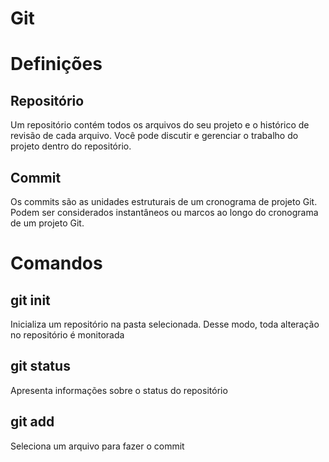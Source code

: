 # Git

# Definições

## Repositório 
Um repositório contém todos os arquivos do seu projeto e o histórico de revisão de cada arquivo. Você pode discutir e gerenciar o trabalho do projeto dentro do repositório.

## Commit
Os commits são as unidades estruturais de um cronograma de projeto Git. Podem ser considerados instantâneos ou marcos ao longo do cronograma de um projeto Git.

# Comandos

## git init
Inicializa um repositório na pasta selecionada. Desse modo, toda alteração no repositório é monitorada

## git status 
Apresenta informações sobre o status do repositório

## git add
Seleciona um arquivo para fazer o commit
